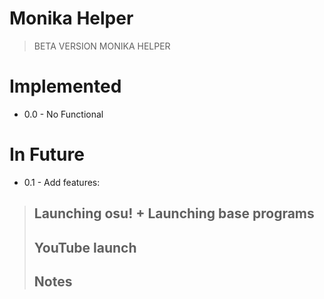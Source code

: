 # Monika Helper

>BETA VERSION MONIKA HELPER

# Implemented

- 0.0 - No Functional

# In Future
- 0.1 - Add features:
> Launching osu!
> +
> Launching base programs
> -
> YouTube launch
> -
> Notes
> -
